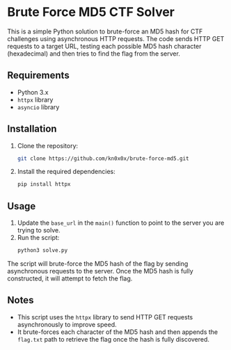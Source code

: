 # Brute Force MD5 CTF Solver

This is a simple Python solution to brute-force an MD5 hash for CTF challenges using asynchronous HTTP requests. The code sends HTTP GET requests to a target URL, testing each possible MD5 hash character (hexadecimal) and then tries to find the flag from the server.

## Requirements

- Python 3.x
- `httpx` library
- `asyncio` library

## Installation

1. Clone the repository:
    ```bash
    git clone https://github.com/kn0x0x/brute-force-md5.git
    ```

2. Install the required dependencies:
    ```bash
    pip install httpx
    ```

## Usage

1. Update the `base_url` in the `main()` function to point to the server you are trying to solve.
2. Run the script:
    ```bash
    python3 solve.py
    ```

The script will brute-force the MD5 hash of the flag by sending asynchronous requests to the server. Once the MD5 hash is fully constructed, it will attempt to fetch the flag.

## Notes

- This script uses the `httpx` library to send HTTP GET requests asynchronously to improve speed.
- It brute-forces each character of the MD5 hash and then appends the `flag.txt` path to retrieve the flag once the hash is fully discovered.
  

